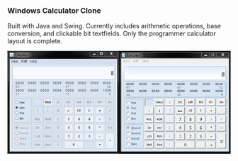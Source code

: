 ### Windows Calculator Clone

Built with Java and Swing. Currently includes arithmetic operations, base conversion, and clickable bit textfields. Only the programmer calculator layout is complete. 


![Screenshot of the clone, left, next to the actual Windows Calculator, right.](https://github.com/ronrihoo/Windows-Calculator-Clone/blob/master/screenshot/Windows%20Calculator%20Clone.png "Progress screenshot.")